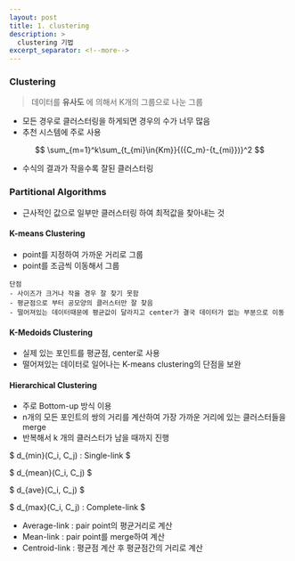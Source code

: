 ```yaml
---
layout: post
title: 1. clustering
description: >
  clustering 기법
excerpt_separator: <!--more-->
---
```

### Clustering
> 데이터를 **유사도** 에 의해서 K개의 그룹으로 나눈 그룹

* 모든 경우로 클러스터링을 하게되면 경우의 수가 너무 많음
* 추천 시스템에 주로 사용

$$
\sum_{m=1}^k\sum_{t_{mi}\in{Km}}{({C_m}-{t_{mi}})}^2
$$

* 수식의 결과가 작을수록 잘된 클러스터링

### Partitional Algorithms

* 근사적인 값으로 일부만 클러스터링 하여 최적값을 찾아내는 것

#### K-means Clustering

* point를 지정하여 가까운 거리로 그룹
* point를 조금씩 이동해서 그룹

~~~
단점
- 사이즈가 크거나 작을 경우 잘 찾기 못함
- 평균점으로 부터 공모양의 클러스터만 잘 찾음
- 떨어져있는 데이터때문에 평균값이 달라지고 center가 결국 데이터가 없는 부분으로 이동
~~~

#### K-Medoids Clustering

- 실제 있는 포인트를 평균점, center로 사용
- 떨어져있는 데이터로 일어나는 K-means clustering의 단점을 보완

#### Hierarchical Clustering

- 주로 Bottom-up 방식 이용
- n개의 모든 포인트의 쌍의 거리를 계산하여 가장 가까운 거리에 있는 클러스터들을 merge
- 반복해서 k 개의 클러스터가 남을 때까지 진행

$
d_{min}(C_i, C_j) : Single-link
$

$
d_{mean}(C_i, C_j)
$

$
d_{ave}(C_i, C_j)
$

$
d_{max}(C_i, C_j) : Complete-link
$

- Average-link : pair point의 평균거리로 계산
- Mean-link : pair point를 merge하여 계산
- Centroid-link : 평균점 계산 후 평균점간의 거리로 계산

